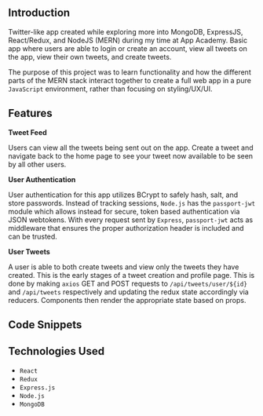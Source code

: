 ## Introduction

Twitter-like app created while exploring more into MongoDB, ExpressJS, React/Redux, and NodeJS (MERN) during my time at App Academy. Basic app where users are able to login or create an account, view all tweets on the app, view their own tweets, and create tweets.

The purpose of this project was to learn functionality and how the different parts of the MERN stack interact together to create a full web app in a pure `JavaScript` environment, rather than focusing on styling/UX/UI. 

## Features

**Tweet Feed**

Users can view all the tweets being sent out on the app. Create a tweet and navigate back to the home page to see your tweet now available to be seen by all other users.

**User Authentication**

User authentication for this app utilizes BCrypt to safely hash, salt, and store passwords. Instead of tracking sessions, `Node.js` has the `passport-jwt` module which allows instead for secure, token based authentication via JSON webtokens. With every request sent by `Express`, `passport-jwt` acts as middleware that ensures the proper authorization header is included and can be trusted.

**User Tweets** 

A user is able to both create tweets and view only the tweets they have created. This is the early stages of a tweet creation and profile page. This is done by making `axios` GET and POST requests to `/api/tweets/user/${id}` and `/api/tweets` respectively and updating the redux state accordingly via reducers. Components then render the appropriate state based on props. 

## Code Snippets





## Technologies Used

- `React` 
- `Redux` 
- `Express.js` 
- `Node.js` 
- `MongoDB` 

